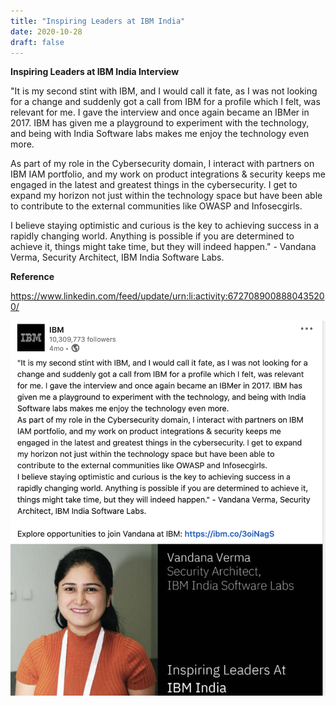 ```yaml
---
title: "Inspiring Leaders at IBM India"
date: 2020-10-28
draft: false
---
```


**Inspiring Leaders at IBM India Interview**

"It is my second stint with IBM, and I would call it fate, as I was not looking for a change and suddenly got a call from IBM for a profile which I felt, was relevant for me. I gave the interview and once again became an IBMer in 2017. IBM has given me a playground to experiment with the technology, and being with India Software labs makes me enjoy the technology even more.

As part of my role in the Cybersecurity domain, I interact with partners on IBM IAM portfolio, and my work on product integrations & security keeps me engaged in the latest and greatest things in the cybersecurity. I get to expand my horizon not just within the technology space but have been able to contribute to the external communities like OWASP and Infosecgirls.

I believe staying optimistic and curious is the key to achieving success in a rapidly changing world. Anything is possible if you are determined to achieve it, things might take time, but they will indeed happen." - Vandana Verma, Security Architect, IBM India Software Labs.

**Reference**

https://www.linkedin.com/feed/update/urn:li:activity:6727089008880435200/


![Inspiring leader](/images/inspiringleader.png)
